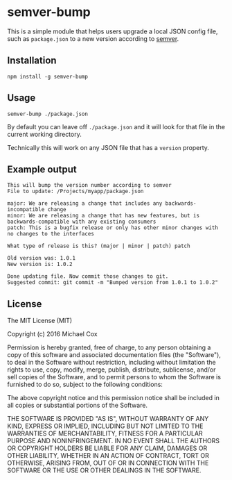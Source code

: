 # semver-bump

This is a simple module that helps users upgrade a local JSON config file, such as `package.json` to a new version according to [semver](http://semver.org/).

## Installation
```
npm install -g semver-bump
```

## Usage

```
semver-bump ./package.json
```

By default you can leave off `./package.json` and it will look for that file in the current working directory.

Technically this will work on any JSON file that has a `version` property.

## Example output

```
This will bump the version number according to semver
File to update: /Projects/myapp/package.json

major: We are releasing a change that includes any backwards-incompatible change
minor: We are releasing a change that has new features, but is backwards-compatible with any existing consumers
patch: This is a bugfix release or only has other minor changes with no changes to the interfaces

What type of release is this? (major | minor | patch) patch

Old version was: 1.0.1
New version is: 1.0.2

Done updating file. Now commit those changes to git.
Suggested commit: git commit -m "Bumped version from 1.0.1 to 1.0.2"
```

## License

The MIT License (MIT)

Copyright (c) 2016 Michael Cox

Permission is hereby granted, free of charge, to any person obtaining a copy
of this software and associated documentation files (the "Software"), to deal
in the Software without restriction, including without limitation the rights
to use, copy, modify, merge, publish, distribute, sublicense, and/or sell
copies of the Software, and to permit persons to whom the Software is
furnished to do so, subject to the following conditions:

The above copyright notice and this permission notice shall be included in all
copies or substantial portions of the Software.

THE SOFTWARE IS PROVIDED "AS IS", WITHOUT WARRANTY OF ANY KIND, EXPRESS OR
IMPLIED, INCLUDING BUT NOT LIMITED TO THE WARRANTIES OF MERCHANTABILITY,
FITNESS FOR A PARTICULAR PURPOSE AND NONINFRINGEMENT. IN NO EVENT SHALL THE
AUTHORS OR COPYRIGHT HOLDERS BE LIABLE FOR ANY CLAIM, DAMAGES OR OTHER
LIABILITY, WHETHER IN AN ACTION OF CONTRACT, TORT OR OTHERWISE, ARISING FROM,
OUT OF OR IN CONNECTION WITH THE SOFTWARE OR THE USE OR OTHER DEALINGS IN THE
SOFTWARE.
